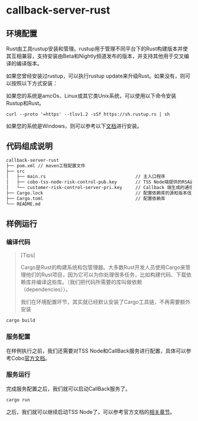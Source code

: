 # callback-server-rust

## 环境配置
Rust由工具rustup安装和管理。rustup用于管理不同平台下的Rust构建版本并使其互相兼容，支持安装由Beta和Nightly频道发布的版本，并支持其他用于交叉编译的编译版本。

如果您曾经安装过rustup，可以执行rustup update来升级Rust。如果没有，则可以按照以下方式安装：

如果您的系统是amcOs、Linux或其它类Unix系统，可以使用以下命令安装Rustup和Rust。
~~~
curl --proto '=https' --tlsv1.2 -sSf https://sh.rustup.rs | sh
~~~

如果您的系统是Windows，则可以参考以下[文档](https://learn.microsoft.com/zh-cn/windows/dev-environment/rust/setup)进行安装。

## 代码组成说明
```markdown
callback-server-rust
├── pom.xml // maven工程配置文件
├── src
│   ├── main.rs                                  // 主入口程序
│   ├── cobo-tss-node-risk-control-pub.key       // TSS Node端提供的RSA通信公钥
│   └── customer-risk-control-server-pri.key     // Callback 端生成的通信私钥
├── Cargo.lock                                   // 配置依赖库的源和版本信息
├── Cargo.toml                                   // 配置依赖库
└── README.md
```

## 样例运行
### 编译代码
> [Tips]
> 
> Cargo是Rust的构建系统和包管理器。大多数Rust开发人员使用Cargo来管理他们的Rust项目，因为它可以为你处理很多任务，比如构建代码、下载依赖库并编译这些库。（我们把代码所需要的库叫做依赖（dependencies））。
> 
> 我们在环境配置环节，其实就已经默认安装了Cargo工具链，不再需要额外安装
```markdown
cargo build
```

### 服务配置
在样例执行之前，我们还需要对TSS Node和CallBack服务进行配置，具体可以参考Cobo[官方文档](https://docs.google.com/document/d/1ifQMVqCSyc129OGq7AKo7t5QBBkkAeu9svLfX4lKPhI/edit#heading=h.zh8q167fpjo3)。

### 服务运行
完成服务配置之后，我们就可以启动CallBack服务了。
```markdown
cargo run 
```
之后，我们就可以继续启动TSS Node了，可以参考官方文档的[相关章节](https://docs.google.com/document/d/1ifQMVqCSyc129OGq7AKo7t5QBBkkAeu9svLfX4lKPhI/edit#heading=h.3shma34oqi61)。

